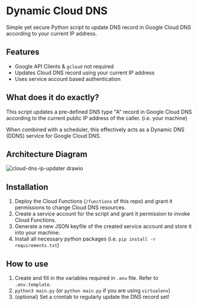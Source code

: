 # Dynamic Cloud DNS

Simple yet secure Python script to update DNS record in Google Cloud DNS according to your current IP address.

## Features
- Google API Clients & `gcloud` not required
- Updates Cloud DNS record using your current IP address
- Uses service account based authentication

## What does it do exactly?

This script updates a pre-defined DNS type "A" record in Google Cloud DNS according to the current public IP address of the caller. (i.e. your machine)

When combined with a scheduler, this effectively acts as a Dynamic DNS (DDNS) service for Google Cloud DNS.

## Architecture Diagram

![cloud-dns-ip-updater drawio](https://user-images.githubusercontent.com/17952490/157065716-b59d6b70-a70e-4e3e-b59f-aedc1454a848.png)

## Installation

1. Deploy the Cloud Functions (`/functions` of this repo) and grant it permissions to change Cloud DNS resources.
2. Create a service account for the script and grant it permission to invoke Cloud Functions.
3. Generate a new JSON keyfile of the created service account and store it into your machine.
4. Install all necessary python packages (i.e. `pip install -r requirements.txt`)

## How to use

1. Create and fill in the variables required in `.env` file. Refer to `.env.template`.
2. `python3 main.py` (or `python main.py` if you are using `virtualenv`)
3. (optional) Set a crontab to regularly update the DNS record set!
